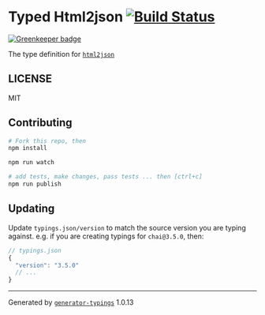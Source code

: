 # Typed Html2json  [![Build Status](https://travis-ci.org/types/html2json.svg?branch=master)](https://travis-ci.org/types/html2json)

[![Greenkeeper badge](https://badges.greenkeeper.io/types/npm-html2json.svg)](https://greenkeeper.io/)


The type definition for [`html2json`](https://github.com/jxck/html2json.git)

## LICENSE

MIT

## Contributing

```sh
# Fork this repo, then
npm install

npm run watch

# add tests, make changes, pass tests ... then [ctrl+c]
npm run publish
```

## Updating

Update `typings.json/version` to match the source version you are typing against.
e.g. if you are creating typings for `chai@3.5.0`, then:

```js
// typings.json
{
  "version": "3.5.0"
  // ...
}
```

----

Generated by [`generator-typings`](https://github.com/typings/generator-typings) 1.0.13
